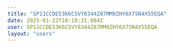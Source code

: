 ```yaml
---
title: "SP11CCDE53K6CSVY8344Z87MM0ZHY6X7SN4X55EQA"
date: 2025-01-22T18:10:31.084Z
user: SP11CCDE53K6CSVY8344Z87MM0ZHY6X7SN4X55EQA
layout: "users"
---
```

    